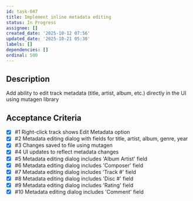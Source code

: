 ```yaml
---
id: task-047
title: Implement inline metadata editing
status: In Progress
assignee: []
created_date: '2025-10-12 07:56'
updated_date: '2025-10-21 05:38'
labels: []
dependencies: []
ordinal: 500
---
```


## Description

Add ability to edit track metadata (title, artist, album, etc.) directly in the UI using mutagen library

## Acceptance Criteria
<!-- AC:BEGIN -->
- [x] #1 Right-click track shows Edit Metadata option
- [x] #2 Metadata editing dialog with fields for title, artist, album, genre, year
- [x] #3 Changes saved to file using mutagen
- [x] #4 UI updates to reflect metadata changes
- [x] #5 Metadata editing dialog includes 'Album Artist' field
- [x] #6 Metadata editing dialog includes 'Composer' field
- [x] #7 Metadata editing dialog includes 'Track #' field
- [x] #8 Metadata editing dialog includes 'Disc #' field
- [x] #9 Metadata editing dialog includes 'Rating' field
- [x] #10 Metadata editing dialog includes 'Comment' field
<!-- AC:END -->
